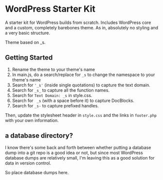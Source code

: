 WordPress Starter Kit
=====================

A starter kit for WordPress builds from scratch. Includes WordPress core and a custom, completely barebones theme. As in, absolutely no styling and a very basic structure.

Theme based on _s.

Getting Started
---------------
1. Rename the theme to your theme's name
2. In main.js, do a search/replace for `_s` to change the namespace to your theme's name
3. Search for `'_s'` (inside single quotations) to capture the text domain.
4. Search for `_s_` to capture all the function names.
5. Search for `Text Domain: _s` in style.css.
6. Search for <code>&nbsp;_s</code> (with a space before it) to capture DocBlocks.
7. Search for `_s-` to capture prefixed handles.

Then, update the stylesheet header in `style.css` and the links in `footer.php` with your own information.


a database directory?
---------------------

I know there's some back and forth between whether putting a database dump into a git repo is a good idea or not, but since most WordPress database dumps are relatively small, I'm leaving this as a good solution for data in version control.

So place database dumps here.


